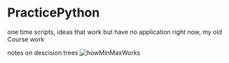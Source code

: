# PracticePython
one time scripts, ideas that work but have no application right now, my old Course work

notes on descision trees
![howMinMaxWorks](https://user-images.githubusercontent.com/66324329/115107910-9664b000-9f3b-11eb-9cdf-245ce5e55fe9.png)
